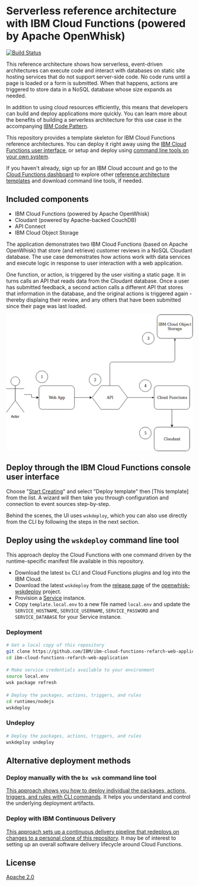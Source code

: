 # Serverless reference architecture with IBM Cloud Functions (powered by Apache OpenWhisk)

[![Build Status](https://travis-ci.org/IBM/ibm-cloud-functions-refarch-web-application.svg?branch=master)](https://travis-ci.org/IBM/ibm-cloud-functions-refarch-template)

This reference architecture shows how serverless, event-driven architectures can execute code and interact with databases on static site hosting services that do not support server-side code. No code runs until a page is loaded or a form is submitted.  When that happens, actions are triggered to store data in a NoSQL database whose size expands as needed.

In addition to using cloud resources efficiently, this means that developers can build and deploy applications more quickly. You can learn more about the benefits of building a serverless architecture for this use case in the accompanying [IBM Code Pattern](https://developer.ibm.com/code/technologies/serverless/).

This repository provides a template skeleton for IBM Cloud Functions reference architectures. You can deploy it right away using the [IBM Cloud Functions user interface](#deploy-through-the-ibm-cloud-functions-console-user-interface), or setup and deploy using [command line tools on your own system](#deploy-using-the-wskdeploy-command-line-tool).

If you haven't already, sign up for an IBM Cloud account and go to the [Cloud Functions dashboard](https://console.bluemix.net/openwhisk/) to explore other [reference architecture templates](https://github.com/topics/ibm-cloud-functions-refarch) and download command line tools, if needed.

## Included components

- IBM Cloud Functions (powered by Apache OpenWhisk)
- Cloudant (powered by Apache-backed CouchDB)
- API Connect
- IBM Cloud Object Storage

The application demonstrates two IBM Cloud Functions (based on Apache OpenWhisk) that store (and retrieve) customer reviews in a NoSQL Cloudant database. The use case demonstrates how actions work with data services and execute logic in response to user interaction with a web application.

One function, or action, is triggered by the user visiting a static page.  It in turns calls an API that reads data from the Cloudant database. Once a user has submitted feedback, a second action calls a different API that stores that information in the database, and the original actions is triggered again - thereby displaing their review, and any others that have been submitted since their page was last loaded.

![Sample Architecture](img/refarch.png)

## Deploy through the IBM Cloud Functions console user interface

Choose "[Start Creating](https://console.bluemix.net/openwhisk/create)" and select "Deploy template" then [This template] from the list. A wizard will then take you through configuration and connection to event sources step-by-step.

Behind the scenes, the UI uses `wskdeploy`, which you can also use directly from the CLI by following the steps in the next section.

## Deploy using the `wskdeploy` command line tool

This approach deploy the Cloud Functions with one command driven by the runtime-specific manifest file available in this repository.

- Download the latest `bx` CLI and Cloud Functions plugins and log into the IBM Cloud.
- Download the latest `wskdeploy` from the [release page](https://github.com/apache/incubator-openwhisk-wskdeploy/releases) of the [openwhisk-wskdeploy](https://github.com/apache/incubator-openwhisk-wskdeploy) project.
- Provision a [Service](https://console.ng.bluemix.net/catalog/services/) instance.
- Copy `template.local.env` to a new file named `local.env` and update the `SERVICE_HOSTNAME`, `SERVICE_USERNAME`, `SERVICE_PASSWORD` and `SERVICE_DATABASE` for your Service instance.

### Deployment

```bash
# Get a local copy of this repository
git clone https://github.com/IBM/ibm-cloud-functions-refarch-web-application.git
cd ibm-cloud-functions-refarch-web-application

# Make service credentials available to your environment
source local.env
wsk package refresh

# Deploy the packages, actions, triggers, and rules
cd runtimes/nodejs
wskdeploy
```

### Undeploy

```bash
# Deploy the packages, actions, triggers, and rules
wskdeploy undeploy
```

## Alternative deployment methods

### Deploy manually with the `bx wsk` command line tool

[This approach shows you how to deploy individual the packages, actions, triggers, and rules with CLI commands](bx-wsk/README.md). It helps you understand and control the underlying deployment artifacts.

### Deploy with IBM Continuous Delivery

[This approach sets up a continuous delivery pipeline that redeploys on changes to a personal clone of this repository](bx-cd/README.md). It may be of interest to setting up an overall software delivery lifecycle around Cloud Functions.

## License

[Apache 2.0](LICENSE)
